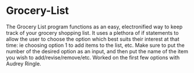 # Grocery-List
The Grocery List program functions as an easy, electronified way to keep track of your grocery shopping list. It uses a plethora of if statements to allow the user to choose the option which best suits their interest at that time: ie choosing option 1 to add items to the list, etc. Make sure to put the number of the desired option as an input, and then put the name of the item you wish to add/revise/remove/etc. Worked on the first few options with Audrey Ringle.
